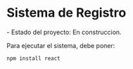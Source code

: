 <h1>Sistema de Registro</h1>
- Estado del proyecto: En construccion.

Para ejecutar el sistema, debe poner:

```npm install react```
